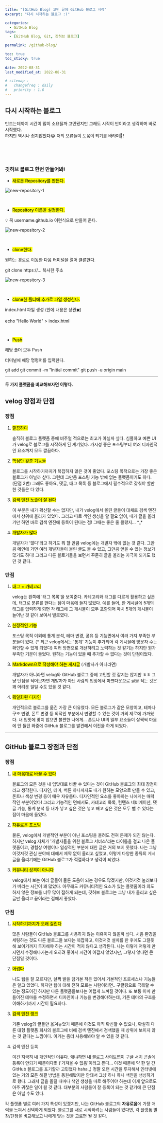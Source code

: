```yaml
---
title: "[GitHub Blog] 고민 끝에 GitHub 블로그 시작"
excerpt: "다시 시작하는 블로그 :)"

categories:
  - GitHub Blog
tags:
  - [GitHub Blog, Git, 깃허브 블로그]

permalink: /github-blog/

toc: true
toc_sticky: true
 
date: 2022-08-31
last_modified_at: 2022-08-31

# sitemap :
#   changefreq : daily
#   priority : 1.0
---
```


## 다시 시작하는 블로그

만드는데까지 시간이 많이 소요될까 고민됐지만 그래도 시작이 반이라고 생각하며 바로 시작했다.  
하지만 역시나 쉽지않았다😂 저의 오류들이 도움이 되기를 바라며💪!

<br>
<br>
<br>

### 깃허브 블로그 한번 만들어봐!

- <mark>새로운 Repository를 만든다.</mark>

![new-repository-1](../assets/images/posts_img/github-blog/new-repository-1.JPG)


<br>


- <mark>Repository 이름을 설정한다.</mark>

💡 꼭 username.github.io 이런식으로 만들어 준다.

![new-repository-2](../assets/images/posts_img/github-blog/new-repository-2.jpg)


<br>


- <mark>clone한다.</mark>

원하는 경로로 이동한 다음 터미널을 열어 클론한다.

git clone https://... 복사한 주소

![new-repository-3](../assets/images/posts_img/github-blog/new-repository-3.jpg)


<br>


- <mark>clone한 폴더에 추가로 파일 생성한다.</mark>

index.html 파일 생성 (안에 내용은 상관✖️)

echo "Hello World" > index.html


<br>


- <mark>Push</mark>

해당 폴더 모두 Push

터미널에 해당 명령어를 입력한다.

git add
git commit -m "lnitial commit"
git push -u origin main


---

**두 가지 플랫폼을 비교해보자면 이렇다.**

## velog 장점과 단점

### 장점

1. <mark>깔끔하다</mark>

    솔직히 블로그 플랫폼 중에 비주얼 적으로는 최고가 아닐까 싶다. 심플하고 예쁜 UI가 velog로 블로그를 시작하게 된 계기였다. 가시성 좋은 포스팅부터 여러 디자인적인 요소까지 모두 깔끔하다.

2. <mark>핵심만 갖춘 기능들</mark>

    블로그를 시작하기까지가 복잡하지 않은 것이 좋았다. 포스팅 목적으로는 가장 좋은 블로그가 아닐까 싶다. 그런데 그만큼 포스팅 기능 밖에 없는 플랫폼이기도 하다. (단점 2번) 그래도 좋아요, 댓글, 태그 목록 등 블로그에서 필수적으로 갖춰야 할만한 것들은 다 있다.

3. <mark>검색 엔진 노출이 잘 된다</mark>

    이 부분은 내가 확신할 수는 없지만, 내가 velog에서 올린 글들이 대체로 검색 엔진에서 상위에 올라가 있었다. 그리고 따로 색인 생성을 할 필요 없이, 내가 글을 올리기만 하면 바로 검색 엔진에 등록이 된다는 점! 그때는 좋은 줄 몰랐지... \*_\*

4. <mark>개발자가 많다</mark>

    개발자가 '많다'라고 하기도 뭐 할 만큼 velog에는 개발자 밖에 없는 것 같다. 그만큼 메인에 가면 여러 개발자들이 올린 글도 볼 수 있고, 그만큼 얻을 수 있는 정보가 많기도 하다! 그리고 다른 블로거들을 보면서 꾸준히 글을 올리는 자극이 되기도 했던 것 같다.


### 단점 

1. <mark>태그 = 카테고리</mark>

    velog는 왼쪽에 '태그 목록'을 보여준다. 카테고리와 태그를 다르게 활용하고 싶은데, 태그로 분류를 한다는 점이 마음에 들지 않았다. 예를 들어, 한 게시글에 5개의 태그를 입력하게 되면 각 태그에 그 게시물이 모두 포함되어 마치 5개의 게시물이 늘어난 것 같아 보여서 별로였다.

2. <mark>한정적인 기능</mark>

    포스팅 목적 이외에 통계 분석, 테마 변경, 공유 등 기능면에서 여러 가지 부족한 부분들이 있다. (* 최근 velog에서는 '통계' 기능이 추가되어 각 게시물에 방문자 수는 확인할 수 있게 되었다) 여러 방면으로 개선하려고 노력하는 것 같기는 하지만 뭔가 부족한 기분이 들었다. 원하는 기능이 있을 때 추가할 수 없다는 것이 단점이었다.


3. <mark>Markdown으로 작성해야 하는 게시글</mark> (개발자가 아니라면)

    개발자가 아니라면 velog와 GitHub 블로그 중에 고민할 것 같지는 않지만 ㅎㅎ 그냥 단점을 적어보자면 개발자가 아닌 사람의 입장에서 마크다운으로 글을 적는 것은 꽤 어려운 일일 수도 있을 것 같다.

4. <mark>획일화된 디자인</mark>

    개인적으로 블로그를 옮긴 가장 큰 이유였다. 모든 블로그가 같은 모양이고, 테마나 구조 변경, 폰트 변경 등 외적인 부분에서 변경할 수 있는 것이 거의 제로에 가까웠다. 내 입맛에 맞지 않으면 불편한 나에게... 폰트나 UI의 일부 요소들이 살짝씩 마음에 안 들던 와중에 GitHub 블로그를 발견해서 이전을 하게 되었다.

---

## GitHub 블로그 장점과 단점

### 장점

1. <mark>내 마음대로 바꿀 수 있다</mark>

    블로그의 모든 것을 내 입맛대로 바꿀 수 있다는 것이 GitHub 블로그의 최대 장점이라고 생각한다. 디자인, 테마, 버튼 하나까지도 내가 원하는 모양으로 만들 수 있고, 폰트나 색상 변경 등이 매우 자유롭다. 디자인적인 요소를 좋아하는 나에게는 매력적인 부분이었다! 그리고 기능적인 면에서도, 카테고리 목록, 컨텐츠 네비게이션, 댓글 기능, 통계 분석 등 내가 넣고 싶은 것은 넣고 빼고 싶은 것은 모두 뺄 수 있다는 점이 마음에 들었다.

2. <mark>자유로운 포스팅</mark>

    물론, velog에서 개발적인 부분이 아닌 포스팅을 올려도 전혀 문제가 되진 않는다. 하지만 velog 자체가 '개발자들을 위한 블로그 서비스'라는 타이틀을 걸고 나온 플랫폼이고, 경험상 여행이나 일상적인 부분에 대한 글은 거의 보지 못했다. 나는 그냥 이것저것 관심 분야에 대해서 제약 없이 올리고 싶었고, 이렇게 다양한 종류의 게시글을 올리기에는 GitHub 블로그가 적절하다고 생각이 되었다.

3. <mark>커뮤니티 성격이 아니다</mark>

    velog에서 보는 여러 글들이 물론 도움이 되는 경우도 많겠지만, 이것저것 눌러보다가 버리는 시간이 꽤 많았다. 아무래도 커뮤니티적인 요소가 있는 플랫폼이라 의도하지 않은 정보를 너무 많이 접하게 되는데, 깃허브 블로그는 그냥 내가 올리고 싶은 글만 올리고 끝이라는 점에서 좋았다.


### 단점

1. <mark>시작하기까지가 오래 걸린다</mark>

    많은 사람들이 GitHub 블로그를 사용하지 않는 이유이지 않을까 싶다. 처음 환경을 세팅하는 것도 다른 블로그들 보다는 복잡하고, 이것저것 설치를 한 후에도 그럴듯해 보이기까지 투자해야 하는 시간이 적지 않다고 생각된다. 나는 이렇게 저렇게 만지면서 수정해나가는게 오히려 좋아서 시간이 아깝지 않았지만, 그렇지 않다면 큰 단점일 것이다.

2. <mark>어렵다</mark>

    나도 웹을 잘 모르지만, 살짝 발을 담가본 적은 있어서 기본적인 프로세스나 기능들은 알고 있었다. 하지만 웹에 대해 전혀 모르는 사람이라면.. 구글링으로 극복할 수 있는 정도이긴 하지만 다른 플랫폼들보다는 어렵게 느껴질 것이다. 또 보통 이미 만들어진 테마를 수정하면서 디자인이나 기능을 변경해야하는데, 기존 테마의 구조를 이해하기까지 시간이 필요하다.

3. <mark>검색 엔진 랭크</mark>

    기존 velog의 글들만 옮겨놓았기 때문에 이것도 아직 확신할 수 없으나, 확실히 다른 대형 플랫폼 회사의 블로그에 비해 검색 엔진에서 검색했을 때 상위에 보이지 않는 것 같다는 느낌이다. 이거는 좀더 사용해봐야 알 수 있을 것 같다.
 
4. 검색 엔진 등록

    이건 지극히 내 개인적인 이유다. 왜냐하면 내 블로그 사이트맵이 구글 서치 콘솔에 등록이 안되기 때문이다!!! ('가져올 수 없음'이라고 뜬다... 이것 때문에 약 한 달 간 GitHub 블로그를 포기할까 고민했다 haha,,) 정말 오랜 시간을 투자해서 인터넷에 있는 거의 모든 해결 방법을 동원해봤지만 안돼서 그냥 하나 하나 색인을 생성하기로 했다. 그래서 글을 올릴 때마다 색인 생성을 따로 해주어야 하는데 이게 앞으로도 아주 귀찮은 일이 될 것 같다. 대부분의 사람들이 잘 등록이 되는 것 같기에 큰 단점은 아닐 수도 있다.


각 플랫폼 별로 여러 가지 특성이 있겠지만, 나는 GitHub 블로그의 **자유로움**에 가장 매력을 느껴서 선택하게 되었다.
블로그를 새로 시작하려는 사람들이 있다면, 각 플랫폼 별 장/단점을 비교해보고 나에게 맞는 것을 고르면 될 것 같다.
